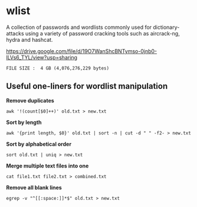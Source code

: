 # wlist
A collection of passwords and wordlists commonly used for dictionary-attacks using a variety of password cracking tools such as aircrack-ng, hydra and hashcat.

https://drive.google.com/file/d/19O7WanShcBNTymso-0jnb0-lLVs6_TYL/view?usp=sharing

```
FILE SIZE :  4 GB (4,076,276,229 bytes)
```

## Useful one-liners for wordlist manipulation
**Remove duplicates**
```
awk '!(count[$0]++)' old.txt > new.txt
```
**Sort by length**
```
awk '{print length, $0}' old.txt | sort -n | cut -d " " -f2- > new.txt
```

**Sort by alphabetical order**
```
sort old.txt | uniq > new.txt
```
**Merge multiple text files into one**
```
cat file1.txt file2.txt > combined.txt
```

**Remove all blank lines**
```
egrep -v "^[[:space:]]*$" old.txt > new.txt
```

